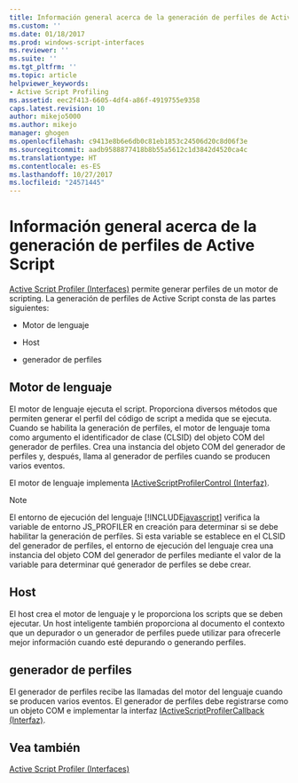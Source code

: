 ```yaml
---
title: Información general acerca de la generación de perfiles de Active Script | Microsoft Docs
ms.custom: ''
ms.date: 01/18/2017
ms.prod: windows-script-interfaces
ms.reviewer: ''
ms.suite: ''
ms.tgt_pltfrm: ''
ms.topic: article
helpviewer_keywords:
- Active Script Profiling
ms.assetid: eec2f413-6605-4df4-a86f-4919755e9358
caps.latest.revision: 10
author: mikejo5000
ms.author: mikejo
manager: ghogen
ms.openlocfilehash: c9413e8b6e6db0c81eb1853c24506d20c8d06f3e
ms.sourcegitcommit: aadb9588877418b8b55a5612c1d3842d4520ca4c
ms.translationtype: HT
ms.contentlocale: es-ES
ms.lasthandoff: 10/27/2017
ms.locfileid: "24571445"
---
```

# <a name="active-script-profiling-overview"></a>Información general acerca de la generación de perfiles de Active Script
[Active Script Profiler (Interfaces)](../winscript/reference/active-script-profiler-interfaces.md) permite generar perfiles de un motor de scripting. La generación de perfiles de Active Script consta de las partes siguientes:  
  
-   Motor de lenguaje  
  
-   Host  
  
-   generador de perfiles  
  
## <a name="language-engine"></a>Motor de lenguaje  
 El motor de lenguaje ejecuta el script. Proporciona diversos métodos que permiten generar el perfil del código de script a medida que se ejecuta. Cuando se habilita la generación de perfiles, el motor de lenguaje toma como argumento el identificador de clase (CLSID) del objeto COM del generador de perfiles. Crea una instancia del objeto COM del generador de perfiles y, después, llama al generador de perfiles cuando se producen varios eventos.  
  
 El motor de lenguaje implementa [IActiveScriptProfilerControl (Interfaz)](../winscript/reference/iactivescriptprofilercontrol-interface.md).  
  
> [!NOTE]
>  El entorno de ejecución del lenguaje [!INCLUDE[javascript](../javascript/includes/javascript-md.md)] verifica la variable de entorno JS_PROFILER en creación para determinar si se debe habilitar la generación de perfiles. Si esta variable se establece en el CLSID del generador de perfiles, el entorno de ejecución del lenguaje crea una instancia del objeto COM del generador de perfiles mediante el valor de la variable para determinar qué generador de perfiles se debe crear.  
  
## <a name="host"></a>Host  
 El host crea el motor de lenguaje y le proporciona los scripts que se deben ejecutar. Un host inteligente también proporciona al documento el contexto que un depurador o un generador de perfiles puede utilizar para ofrecerle mejor información cuando esté depurando o generando perfiles.  
  
## <a name="profiler"></a>generador de perfiles  
 El generador de perfiles recibe las llamadas del motor del lenguaje cuando se producen varios eventos. El generador de perfiles debe registrarse como un objeto COM e implementar la interfaz [IActiveScriptProfilerCallback (Interfaz)](../winscript/reference/iactivescriptprofilercallback-interface.md).  
  
## <a name="see-also"></a>Vea también  
 [Active Script Profiler (Interfaces)](../winscript/reference/active-script-profiler-interfaces.md)